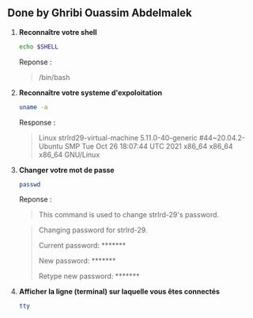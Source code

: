 ## Done by Ghribi Ouassim Abdelmalek

1.  **Reconnaître votre shell**

    ```bash
    echo $SHELL
    
    
    ```
    
    Reponse :
    
    > /bin/bash
    
2.  **Reconnaître votre systeme d'expoloitation**
    
    ```bash
    uname -a
    
    
    ```
    
    Response :
    
    
    > Linux strlrd29-virtual-machine 5.11.0-40-generic #44~20.04.2-Ubuntu SMP Tue Oct 26 18:07:44 UTC 2021 x86_64 x86_64 x86_64 GNU/Linux
    
    
3.  **Changer votre mot de passe**
    
    ```bash
    passwd
    
    
    ```
    
    Reponse :
    
    > This command is used to change strlrd-29's password.
   
    
    > Changing password for strlrd-29.
    > 
    > Current password: *******
    > 
    > New password: *******
    > 
    > Retype new password: *******
    
    
4.  **Afficher la ligne (terminal) sur laquelle vous êtes connectés**
    
    ```bash
    tty 
    ```
